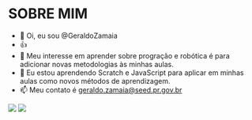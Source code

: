 # SOBRE MIM
- 👋 Oi, eu sou @GeraldoZamaia
- :+1:
- 👀 Meu interesse em aprender sobre progração e robótica é para adicionar novas metodologias às minhas aulas.
- 💞️ Eu estou aprendendo Scratch e JavaScript para aplicar em minhas aulas como novos métodos de aprendizagem.
- 📫 Meu contato é geraldo.zamaia@seed.pr.gov.br


![](https://img.shields.io/badge/GitHub-100000?style=for-the-badge&logo=github&logoColor=white)
![](https://img.shields.io/badge/JavaScript-F7DF1E?style=for-the-badge&logo=javascript&logoColor=black)

<!---
Geraldozamaia/Geraldozamaia is a ✨ special ✨ repository because its `README.md` (this file) appears on your GitHub profile.
You can click the Preview link to take a look at your changes.
---> 

